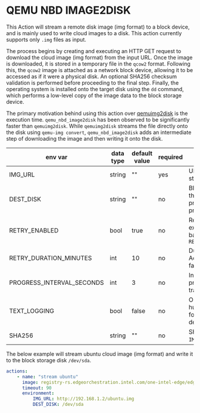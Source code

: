 # QEMU NBD IMAGE2DISK

This Action will stream a remote disk image (img format) to a block device, and is mainly used to write cloud images
to a disk. This action currently supports only `.img` files as input.

The process begins by creating and executing an HTTP GET request to download the cloud image (img format)
from the input URL.
Once the image is downloaded, it is stored in a temporary file in the `qcow2` format. Following this,
the `qcow2` image is attached
as a network block device, allowing it to be accessed as if it were a physical disk.
An optional SHA256 checksum validation is performed before proceeding to the final step.
Finally, the operating system is installed onto the target disk using the `dd` command,
which performs a low-level copy of the image data to the block storage device.

The primary motivation behind using this action over [qemuimg2disk](https://github.com/tinkerbell/actions/tree/main/qemuimg2disk)
is the execution time. `qemu_nbd_image2disk` has been observed to be significantly faster than `qemuimg2disk`.
While `qemuimg2disk` streams the file directly onto the disk using `qemu-img convert`, `qemu_nbd_image2disk` adds an intermediate
step of downloading the image and then writing it onto the disk.

| env var | data type | default value | required | description |
|---------|-----------|---------------|----------|-------------|
| IMG_URL | string | "" | yes | URL of the image to be streamed |
| DEST_DISK | string | "" | no | Block device to write the image. If not provided its selected by pre-determined algo |
| RETRY_ENABLED | bool | true | no | Retry the Action, using exponential backoff based on `RETRY_DURATION_MINUTES` |
| RETRY_DURATION_MINUTES | int | 10 | no | Duration for which the Action will retry before failing |
| PROGRESS_INTERVAL_SECONDS | int | 3 | no | Interval at which the progress of the image transfer will be logged |
| TEXT_LOGGING | bool | false | no | Output will be logged in human friendly text format, JSON used by default |
| SHA256 | string | "" | no | SHA256 Checksum of `IMG_URL` for validation |

The below example will stream ubuntu cloud image (img format) and write it to the block storage disk `/dev/sda`.

```yaml
actions:
    - name: "stream ubuntu"
      image: registry-rs.edgeorchestration.intel.com/one-intel-edge/edgenode/qemu_nbd_image2disk:latest
      timeout: 90
      environment:
          IMG_URL: http://192.168.1.2/ubuntu.img
          DEST_DISK: /dev/sda
```
